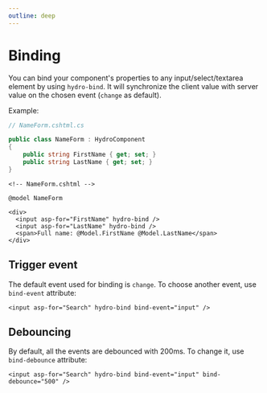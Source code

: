 ```yaml
---
outline: deep
---
```


# Binding

You can bind your component's properties to any input/select/textarea element by using `hydro-bind`. It will synchronize the client value with server value on the chosen event (`change` as default).

Example:

```csharp
// NameForm.cshtml.cs

public class NameForm : HydroComponent
{
    public string FirstName { get; set; }
    public string LastName { get; set; }
}
```

```razor
<!-- NameForm.cshtml -->

@model NameForm

<div>
  <input asp-for="FirstName" hydro-bind />
  <input asp-for="LastName" hydro-bind />
  <span>Full name: @Model.FirstName @Model.LastName</span>
</div>
```

## Trigger event

The default event used for binding is `change`. To choose another event, use `bind-event` attribute:

```razor
<input asp-for="Search" hydro-bind bind-event="input" />
```

## Debouncing

By default, all the events are debounced with 200ms. To change it, use `bind-debounce` attribute:
```razor
<input asp-for="Search" hydro-bind bind-event="input" bind-debounce="500" />
```